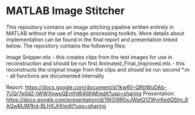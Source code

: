 # MATLAB Image Stitcher
This repository contains an image stitching pipeline written entirely in MATLAB without the use of image-processing toolkits. More details about implementation can be found in the final report and presentation linked below. The repository contains the following files:

Image Snipper.mlx - this creates clips from the test images for use in reconstruction and should be run first
Animated_Final_Improved.mlx - this reconstructs the original image from the clips and should be run second
*.m - all functions are documented internally

Report: https://docs.google.com/document/d/1kw60-QRttWuDAb-7UQr7e0dZ-tWWXnwpQEmYd64l9hM/edit?usp=sharing
Presentation: https://docs.google.com/presentation/d/1WGl9R0xJWatQ1ZWyr6edQSIm_6AQwMJM1bd-BLHXJHI/edit?usp=sharing
